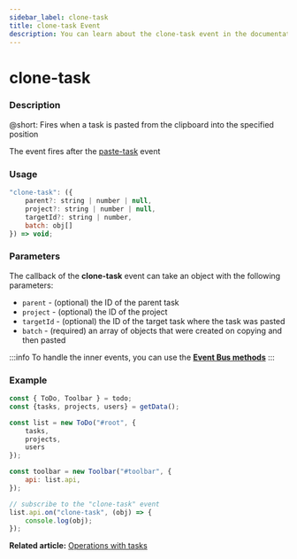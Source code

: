 ```yaml
---
sidebar_label: clone-task
title: clone-task Event
description: You can learn about the clone-task event in the documentation of the DHTMLX JavaScript To Do List library. Browse developer guides and API reference, try out code examples and live demos, and download a free 30-day evaluation version of DHTMLX To Do List.
---
```


# clone-task

### Description

@short: Fires when a task is pasted from the clipboard into the specified position 

The event fires after the [paste-task](api/events/pastetask_event.md) event

### Usage

~~~js
"clone-task": ({
    parent?: string | number | null,
    project?: string | number | null,
    targetId?: string | number,
    batch: obj[]
}) => void;
~~~

### Parameters

The callback of the **clone-task** event can take an object with the following parameters:

- `parent` - (optional) the ID of the parent task
- `project` - (optional) the ID of the project
- `targetId` - (optional) the ID of the target task where the task was pasted
- `batch` - (required) an array of objects that were created on copying and then pasted

:::info
To handle the inner events, you can use the [**Event Bus methods**](category/event-bus-methods.md)
:::

### Example

~~~js {15-17}
const { ToDo, Toolbar } = todo;
const {tasks, projects, users} = getData();

const list = new ToDo("#root", {
    tasks,
    projects,
    users
});

const toolbar = new Toolbar("#toolbar", {
    api: list.api,
});

// subscribe to the "clone-task" event
list.api.on("clone-task", (obj) => {
    console.log(obj); 
});
~~~

**Related article:** [Operations with tasks](guides/task_operations.md#copyingpasting-a-task)